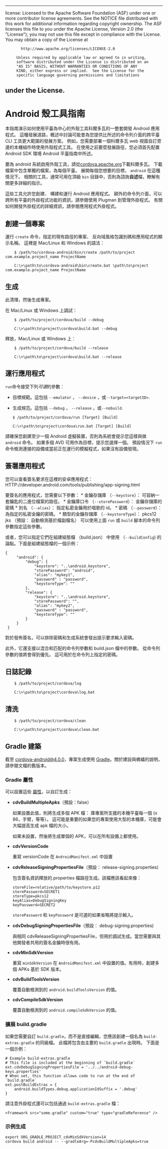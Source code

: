 * * *

license: Licensed to the Apache Software Foundation (ASF) under one or more contributor license agreements. See the NOTICE file distributed with this work for additional information regarding copyright ownership. The ASF licenses this file to you under the Apache License, Version 2.0 (the "License"); you may not use this file except in compliance with the License. You may obtain a copy of the License at

           http://www.apache.org/licenses/LICENSE-2.0
    
         Unless required by applicable law or agreed to in writing,
         software distributed under the License is distributed on an
         "AS IS" BASIS, WITHOUT WARRANTIES OR CONDITIONS OF ANY
         KIND, either express or implied.  See the License for the
         specific language governing permissions and limitations
    

## under the License.

# Android 殼工具指南

本指南演示如何使用平臺為中心的外殼工具科爾多瓦的一整套開發 Android 應用程式。 這種發展道路，概述中討論可能會為您提供比所述的命令列介面的跨平臺 CLI 工具更大範圍的發展方案。 例如，您需要部署一個科爾多瓦 web 視圖自訂旁邊的本機組件時使用外殼程式工具。 在使用之前要麼發展路徑，您必須首先配置 Android SDK 環境 Android 平臺指南中所述。

要為 android 系統啟用外殼工具，請從[cordova.apache.org][1]下載科爾多瓦。 下載檔案中包含單獨的檔案，為每個平臺。 展開每個您想要的目標， `android` 在這種情況下。 相關的工具，通常可用在頂級 `bin` 目錄中，否則為諮詢**自述**檔，瞭解有關更多詳細的指示。

 [1]: http://cordova.apache.org

這些工具允許您創建、 構建和運行 Android 應用程式。 額外的命令列介面，可以跨所有平臺的外掛程式功能的資訊，請參閱使用 Plugman 到管理外掛程式。 有關如何開發外掛程式的詳細資訊，請參閱應用程式外掛程式。

## 創建一個專案

運行 `create` 命令，指定的現有路徑的專案、 反向域風格包識別碼和應用程式的顯示名稱。 這裡是 Mac/Linux 和 Windows 的語法：

        $ /path/to/cordova-android/bin/create /path/to/project com.example.project_name ProjectName
    
        C:\>\path\to\cordova-android\bin\create.bat \path\to\project com.example.project_name ProjectName
    

## 生成

此清理，然後生成專案。

在 Mac/Linux 或 Windows 上調試：

        $ /path/to/project/cordova/build --debug
    
        C:\>\path\to\project\cordova\build.bat --debug
    

釋放，Mac/Linux 或 Windows 上：

        $ /path/to/project/cordova/build --release
    
        C:\>\path\to\project\cordova\build.bat --release
    

## 運行應用程式

`run`命令接受下列*可選*的參數：

*   目標規範。這包括 `--emulator` ， `--device` ，或`--target=<targetID>`.

*   生成規范。這包括 `--debug` ， `--release` ，或`--nobuild`.
    
        $ /path/to/project/cordova/run [Target] [Build]
        
        C:\>\path\to\project\cordova\run.bat [Target] [Build]
        

請確保您創建至少一個 Android 虛擬裝置，否則為系統會提示您這樣與做 `android` 命令。 如果多個 AVD 可用作為目標，提示您選擇一個。 預設情況下 `run` 命令檢測連接的設備或當前正在運行的模擬程式，如果沒有設備發現。

## 簽署應用程式

您可以查看簽名要求在這裡的安卓應用程式： HTTP://developer.android.com/tools/publishing/app-signing.html

要簽名的應用程式，您需要以下參數： * 金鑰存儲庫 （`--keystore`）： 可容納一套鑰匙的二進位檔案的路徑。 * 金鑰庫口令 （`--storePassword`）： 金鑰存儲庫的密碼 * 別名 （`--alias`）： 指定私密金鑰用於唱歌的 id。 * 密碼 （`--password`）： 為指定的私密金鑰的密碼。 * 類型的金鑰存儲庫 （`--keystoreType`）： pkcs12 jks （預設： 自動檢測基於檔副檔名） 可以使用上面 `run` 或 `build` 腳本的命令列參數指定這些參數。

或者，您可以指定它們在組建組態檔 （build.json） 中使用 （`--buildConfig`) 的論點。下面是組建組態檔的一個示例：

    {
         "android": {
             "debug": {
                 "keystore": "..\android.keystore",
                 "storePassword": "android",
                 "alias": "mykey1",
                 "password" : "password",
                 "keystoreType": ""
             },
             "release": {
                 "keystore": "..\android.keystore",
                 "storePassword": "",
                 "alias": "mykey2",
                 "password" : "password",
                 "keystoreType": ""
             }
         }
     }
    

對於發佈簽名，可以排除密碼和生成系統會發出提示要求輸入密碼。

此外，它還支援以混合和匹配的命令列參數和 build.json 檔中的參數。 從命令列參數的值將會得到優先。 這可用於在命令列上指定的密碼。

## 日誌記錄

        $ /path/to/project/cordova/log
    
        C:\>\path\to\project\cordova\log.bat
    

## 清洗

        $ /path/to/project/cordova/clean
    
        C:\>\path\to\project\cordova\clean.bat
    

## Gradle 建築

截至 cordova-android@4.0.0，專案生成使用 [Gradle][2]。關於建設與螞蟻的說明，請參閱文檔的舊版本。

 [2]: http://www.gradle.org/

### Gradle 屬性

可以設置這些 [屬性][3]，以自訂生成：

 [3]: http://www.gradle.org/docs/current/userguide/tutorial_this_and_that.html

*   **cdvBuildMultipleApks**（預設：false）
    
    如果設置此值，則將生成多個 APK 檔： 庫專案所支援的本機平臺每一個 (x 86，手臂，等等）。 這可能是重要的如果您的專案使用大型的本機庫，可能會大幅提高生成 apk 檔的大小。
    
    如果未設置，然後將生成單個的 APK，可以在所有設備上都使用。

*   **cdvVersionCode**
    
    重寫 versionCode 在 `AndroidManifest.xml` 中設置

*   **cdvReleaseSigningPropertiesFile**（預設： release-signing.properties)
    
    包含簽名資訊釋放的.properties 檔路徑生成。該檔應該看起來像：
    
        storeFile=relative/path/to/keystore.p12
        storePassword=SECRET1
        storeType=pkcs12
        keyAlias=DebugSigningKey
        keyPassword=SECRET2
        
    
    `storePassword` 和 `keyPassword` 是可選的如果省略將提示輸入。

*   **cdvDebugSigningPropertiesFile**（預設： debug-signing.properties)
    
    與相同 cdvReleaseSigningPropertiesFile，但用於調試生成。當您需要與其他開發者共用的簽名金鑰時很有用。

*   **cdvMinSdkVersion**
    
    重寫 `minSdkVersion` 在 `AndroidManifest.xml` 中設置的值。有用時，創建多個 APKs 基於 SDK 版本。

*   **cdvBuildToolsVersion**
    
    覆蓋自動檢測到的 `android.buildToolsVersion` 的值。

*   **cdvCompileSdkVersion**
    
    覆蓋自動檢測到的 `android.compileSdkVersion` 的值。

### 擴展 build.gradle

如果您需要自訂 `build.gradle`，而不是直接編輯，您應該創建一個名為 `build-extras.gradle` 的同級檔。 此檔將包含由主要的 `build.gradle` 出現時。 下面是一個示例：

    # Example build-extras.gradle
    # This file is included at the beginning of `build.gradle`
    ext.cdvDebugSigningPropertiesFile = '../../android-debug-keys.properties'
    # When set, this function allows code to run at the end of `build.gradle`
    ext.postBuildExtras = {
        android.buildTypes.debug.applicationIdSuffix = '.debug'
    }
    

請注意外掛程式還可以包括通過 `build-extras.gradle` 檔：

    <framework src="some.gradle" custom="true" type="gradleReference" />
    

### 示例生成

    export ORG_GRADLE_PROJECT_cdvMinSdkVersion=14
    cordova build android -- --gradleArg=-PcdvBuildMultipleApks=true